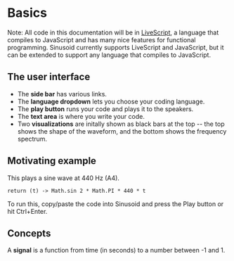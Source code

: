 # Basics

Note: All code in this documentation will be in [LiveScript](http://livescript.net/), a language that compiles to JavaScript and has many nice features for functional programming. Sinusoid currently supports LiveScript and JavaScript, but it can be extended to support any language that compiles to JavaScript.

## The user interface

- The **side bar** has various links.
- The **language dropdown** lets you choose your coding language.
- The **play button** runs your code and plays it to the speakers.
- The **text area** is where you write your code.
- Two **visualizations** are initally shown as black bars at the top -- the top shows the shape of the waveform, and the bottom shows the frequency spectrum.

## Motivating example

This plays a sine wave at 440 Hz (A4).

```ls
return (t) -> Math.sin 2 * Math.PI * 440 * t
```

To run this, copy/paste the code into Sinusoid and press the Play button or hit Ctrl+Enter.

## Concepts

A **signal** is a function from time (in seconds) to a number between -1 and 1.
